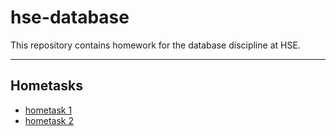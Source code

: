 
# hse-database
This repository contains homework for the database discipline at HSE.

---
## Hometasks
 - [hometask 1](https://github.com/kolpakovee/hse-database/blob/main/hometasks/task1.md)
 - [hometask 2](https://github.com/kolpakovee/hse-database/blob/main/hometasks/task2.md)

